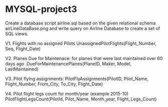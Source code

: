 # MYSQL-project3
Create a database script airline.sql based on the given relational schema airLineDataBase.png and write query on Airline Database to create a set of SQL views. 

V1. Flights with no assigned Pilots UnassignedPilotFlights(Flight_Number, Seq, Flight_Date) 

V2. Planes Due for Maintenace: for planes that were last maintained over 60 days ago .DueForMaintenancePlanes(PlaneID, Maker, Model, LastMaintained) 

V3. Pilot flying assignments: PilotFlyAssignments(PilotID, Pilot_Name, Flight_Number, From_City, To_City, Flight_Date) 

V4. Pilot flight legs count for month/year (example 2015-10) PilotFlightLegsCount(PilotId, Pilot_Name, Month_year, Flight_Legs_Count)
